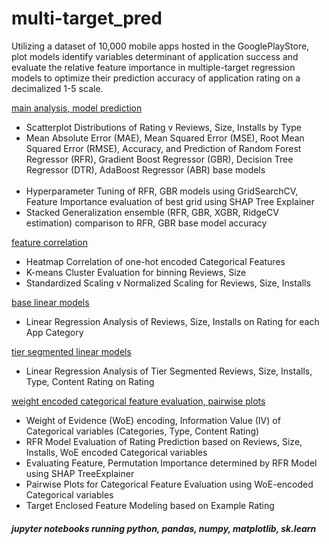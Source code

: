 # multi-target_pred
Utilizing a dataset of 10,000 mobile apps hosted in the GooglePlayStore, plot models identify variables determinant of application success and evaluate the relative feature importance in multiple-target regression models to optimize their prediction accuracy of application rating on a decimalized 1-5 scale.

<a href="https://github.com/cspence001/multiclass_pred/blob/main/app_pred/multi_pred.ipynb">main analysis, model prediction</a>
<ul>
<li>Scatterplot Distributions of Rating v Reviews, Size, Installs by Type</li>
<li>Mean Absolute Error (MAE), Mean Squared Error (MSE), Root Mean Squared Error (RMSE), Accuracy, and Prediction of Random Forest Regressor (RFR), Gradient Boost Regressor (GBR), Decision Tree Regressor (DTR), AdaBoost Regressor (ABR) base models </li><br>
<li>Hyperparameter Tuning of RFR, GBR models using GridSearchCV, Feature Importance evaluation of best grid using SHAP Tree Explainer</li>
<li>Stacked Generalization ensemble (RFR, GBR, XGBR, RidgeCV estimation) comparison to RFR, GBR base model accuracy </li>
</ul>

<a href="https://github.com/cspence001/multiclass_pred/blob/main/app_pred/tier_segmentation_correlation.ipynb">feature correlation</a>
<ul>
  <li>Heatmap Correlation of one-hot encoded Categorical Features</li>
  <li>K-means Cluster Evaluation for binning Reviews, Size </li>
  <li>Standardized Scaling v Normalized Scaling for Reviews, Size, Installs</li>
</ul>

<a href="https://github.com/cspence001/multiclass_pred/blob/main/app_pred/base_linear_models.ipynb">base linear models</a>
<ul>
  <li>Linear Regression Analysis of Reviews, Size, Installs on Rating for each App Category</li>
</ul>

<a href="https://github.com/cspence001/multiclass_pred/blob/main/app_pred/cluster_linear_models.ipynb">tier segmented linear models</a>
<ul>
  <li>Linear Regression Analysis of Tier Segmented Reviews, Size, Installs, Type, Content Rating on Rating </li>
</ul>

<a href="https://github.com/cspence001/multiclass_pred/blob/main/app_pred/weight_variable_encoding.ipynb">weight encoded categorical feature evaluation, pairwise plots</a>
<ul>
  <li>Weight of Evidence (WoE) encoding, Information Value (IV) of Categorical variables (Categories, Type, Content Rating) </li>
  <li>RFR Model Evaluation of Rating Prediction based on Reviews, Size,	Installs, WoE encoded Categorical variables</li>
  <li>Evaluating Feature, Permutation Importance determined by RFR Model using SHAP TreeExplainer</li>
  <li>Pairwise Plots for Categorical Feature Evaluation using WoE-encoded Categorical variables</li>
  <li>Target Enclosed Feature Modeling based on Example Rating</li>
</ul>



<h5>jupyter notebooks running python, pandas, numpy, matplotlib, sk.learn </h5>
